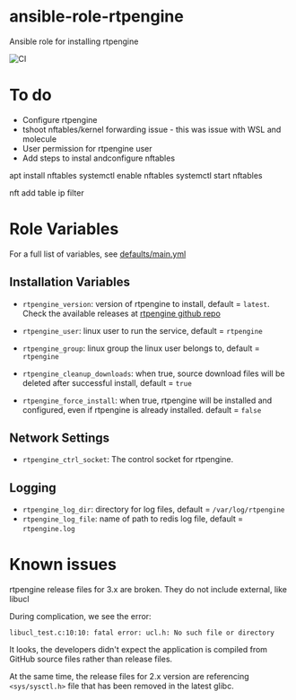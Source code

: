 # ansible-role-rtpengine

Ansible role for installing rtpengine

![CI](https://github.com/miarec/ansible-role-rtpengine/actions/workflows/ci.yml/badge.svg?event=push)

# To do

- Configure rtpengine
- tshoot nftables/kernel forwarding issue - this was issue with WSL and molecule
- User permission for rtpengine user
- Add steps to instal andconfigure nftables


apt install nftables
systemctl enable nftables
systemctl start nftables

nft add table ip filter

# Role Variables

For a full list of variables, see [defaults/main.yml](./defaults/main.yml)

## Installation Variables

 - `rtpengine_version`: version of rtpengine to install, default = `latest`. Check the available releases at [rtpengine github repo](https://github.com/sippy/rtpengine/releases)
 - `rtpengine_user`: linux user to run the service, default = `rtpengine`
 - `rtpengine_group`: linux group the linux user belongs to, default = `rtpengine`

 - `rtpengine_cleanup_downloads`: when true, source download files will be deleted after successful install, default = `true`
 - `rtpengine_force_install`: when true, rtpengine will be installed and configured, even if rtpengine is already installed. default = `false`

## Network Settings

 - `rtpengine_ctrl_socket`: The control socket for rtpengine.

## Logging

- `rtpengine_log_dir`: directory for log files, default = `/var/log/rtpengine`
- `rtpengine_log_file`: name of path to redis log file, default = `rtpengine.log`



# Known issues

rtpengine release files for 3.x are broken. They do not include external, like libucl

During complication, we see the error:

    libucl_test.c:10:10: fatal error: ucl.h: No such file or directory

It looks, the developers didn't expect the application is compiled from GitHub source files rather than release files.


At the same time, the release files for 2.x version are referencing `<sys/sysctl.h>` file that has been removed in the latest glibc.
